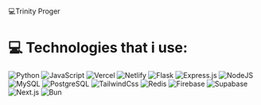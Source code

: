 💻Trinity Proger 

# 💻 Technologies that i use:
![Python](https://img.shields.io/badge/Python-3670A0?style=flat&logo=python&logoColor=ffdd54) ![JavaScript](https://img.shields.io/badge/Javascript-%23323330.svg?style=flat&logo=javascript&logoColor=%23F7DF1E) ![Vercel](https://img.shields.io/badge/Vercel-%23000000.svg?style=flat&logo=vercel&logoColor=white) ![Netlify](https://img.shields.io/badge/Netlify-%23000000.svg?style=flat&logo=netlify&logoColor=#00C7B7) ![Flask](https://img.shields.io/badge/Flask-%23000.svg?style=flat&logo=flask&logoColor=white) ![Express.js](https://img.shields.io/badge/Express.js-%23404d59.svg?style=flat&logo=express&logoColor=%2361DAFB) ![NodeJS](https://img.shields.io/badge/Node.js-6DA55F?style=flat&logo=node.js&logoColor=white) ![MySQL](https://img.shields.io/badge/MySQL-4479A1.svg?style=flat&logo=mysql&logoColor=white) ![PostgreSQL](https://img.shields.io/badge/PostgreSQL-4169E1?style=flat&logo=postgresql&logoColor=white) ![TailwindCss](https://img.shields.io/badge/TailwindCss-06B6D4?style=flat&logo=tailwindcss&logoColor=white) ![Redis](https://img.shields.io/badge/Redis-FF4438?style=flat&logo=redis&logoColor=white) ![Firebase](https://img.shields.io/badge/Firebase-DD2C00?style=flat&logo=Firebase&logoColor=white) ![Supabase](https://img.shields.io/badge/Supabase-3FCF8E?style=flat&logo=Supabase&logoColor=white) ![Next.js](https://img.shields.io/badge/Next.js-000000?style=flat&logo=Next.js&logoColor=white) ![Bun](https://img.shields.io/badge/Bun-000000?style=flat&logo=Bun&logoColor=white)



